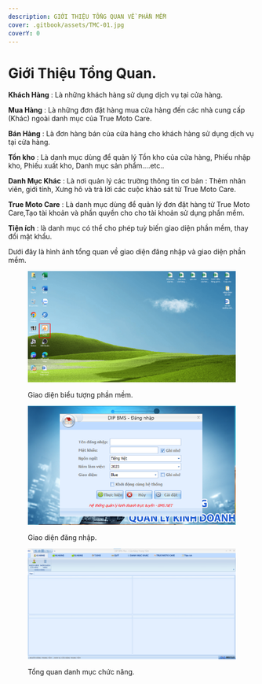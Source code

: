 ```yaml
---
description: GIỚI THIỆU TỔNG QUAN VỀ PHẦN MỀM
cover: .gitbook/assets/TMC-01.jpg
coverY: 0
---
```


# Giới Thiệu Tổng Quan.

**Khách Hàng** : Là những khách hàng sử dụng dịch vụ tại cửa hàng.

**Mua Hàng** : Là những đơn đặt hàng mua cửa hàng đến các nhà cung cấp (Khác) ngoài danh mục của True Moto Care.

**Bán Hàng** : Là đơn hàng bán của cửa hàng cho khách hàng sử dụng dịch vụ tại cửa hàng.

**Tồn kho** : Là danh mục dùng để quản lý Tồn kho của cửa hàng, Phiếu nhập kho, Phiếu xuất kho, Danh mục sản phẩm….etc..

**Danh Mục Khác** : Là nơi quản lý các trường thông tin cơ bản : Thêm nhân viên, giới tính, Xưng hô và trả lời các cuộc khảo sát từ True Moto Care.

**True Moto Care** : Là danh mục dùng để quản lý đơn đặt hàng từ True Moto Care,Tạo tài khoản và phần quyền cho cho tài khoản sử dụng phần mềm.

**Tiện ích** : là danh mục có thể cho phép tuỳ biến giao diện phần mềm, thay đổi mật khẩu.

Dưới đây là hình ảnh tổng quan về giao diện đăng nhập và giao diện phần mềm.

<figure><img src=".gitbook/assets/screenshot_1680507833 (1).png" alt=""><figcaption><p>Giao diện biểu tượng phần mềm.</p></figcaption></figure>

<figure><img src=".gitbook/assets/giaodiendangnhap.png" alt=""><figcaption><p>Giao diện đăng nhập.</p></figcaption></figure>

<figure><img src=".gitbook/assets/tongquan.png" alt=""><figcaption><p>Tổng quan danh mục chức năng.</p></figcaption></figure>
